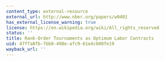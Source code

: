 ```yaml
---
content_type: external-resource
external_url: http://www.nber.org/papers/w0401
has_external_license_warning: true
license: https://en.wikipedia.org/wiki/All_rights_reserved
status: ''
title: Rank-Order Tournaments as Optimum Labor Contracts
uid: 47ffa8fb-7bb8-498e-afc9-61e4c608fe19
wayback_url: ''
---
```

